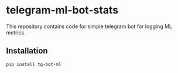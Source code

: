 # telegram-ml-bot-stats
This repository contains code for simple telegram bot for logging ML metrics.

## Installation
```
pip install tg-bot-ml
```
